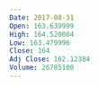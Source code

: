 ```yaml
---
Date: 2017-08-31
Open: 163.639999
High: 164.520004
Low: 163.479996
Close: 164
Adj Close: 162.12384
Volume: 26785100
---
```

